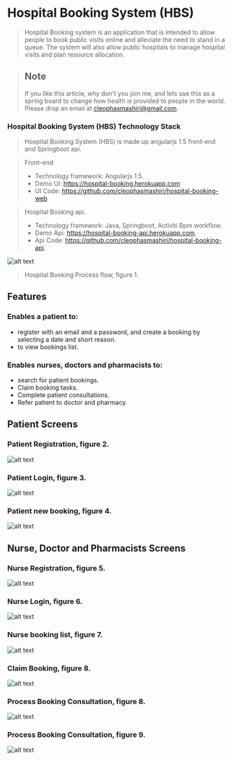 # Hospital Booking System (HBS)
>Hospital Booking system is an application that is intended to allow people to book public visits online and alleviate the need to stand in a queue. The system will also allow public hospitals to manage hospital visits and plan resource allocation. 

> ## Note
> If you like this article, why don't you join me, and lets use this as a spring board to change how health is provided to people in the world. Please drop an email at cleophasmashiri@gmail.com.

### Hospital Booking System (HBS) Technology Stack
> Hospital Booking System (HBS) is made up angularjs 1.5 front-end and Springboot api.

> Front-end 
> * Technology framework: Angularjs 1.5. 
> * Demo UI: https://hospital-booking.herokuapp.com
> * UI Code: https://github.com/cleophasmashiri/hospital-booking-web

> Hospital Booking api.
> * Technology framework: Java, Springboot, Activiti Bpm workflow.
> * Demo Api: https://hospital-booking-api.herokuapp.com.
> * Api Code: https://github.com/cleophasmashiri/hospital-booking-api.
 
![alt text](https://github.com/cleophasmashiri/hospital-booking-web/commits/master/docs/hospitalBookingProcess.jpg)
>Hospital Booking Process flow, figure 1.

## Features
### Enables a patient to:
* register with an email and a password, and create a booking by selecting a date and short reason.
* to view bookings list.

### Enables nurses, doctors and pharmacists to:
* search for patient bookings.
* Claim booking tasks.
* Complete patient consultations.
* Refer patient to doctor and pharmacy.

## Patient Screens

### Patient Registration, figure 2.
![alt text](https://github.com/cleophasmashiri/hospital-booking-web/commits/master/docs/screen_dumps/patient_register.png)

### Patient Login, figure 3.
![alt text](https://github.com/cleophasmashiri/hospital-booking-web/commits/master/docs/screen_dumps/patient_login.png)

### Patient new booking, figure 4.
![alt text](https://github.com/cleophasmashiri/hospital-booking-web/commits/master/docs/screen_dumps/patient_new_booking.png)


## Nurse, Doctor and Pharmacists Screens

### Nurse Registration, figure 5.
![alt text](https://github.com/cleophasmashiri/hospital-booking-web/commits/master/docs/screen_dumps/nurse_register.png)

### Nurse Login, figure 6.
![alt text](https://github.com/cleophasmashiri/hospital-booking-web/commits/master/docs/screen_dumps/nurse_login.png)

### Nurse booking list, figure 7.
![alt text](https://github.com/cleophasmashiri/hospital-booking-web/commits/master/docs/screen_dumps/nurse_bookings.png)

### Claim Booking, figure 8.
![alt text](https://github.com/cleophasmashiri/hospital-booking-web/commits/master/docs/screen_dumps/process_booking_nurse_claim.png)

### Process Booking Consultation, figure 8.
![alt text](https://github.com/cleophasmashiri/hospital-booking-web/commits/master/docs/screen_dumps/nurse_complete_booking.png)

### Process Booking Consultation, figure 9.
![alt text](https://github.com/cleophasmashiri/hospital-booking-web/commits/master/docs/screen_dumps/nurse_complete_booking2.png)





